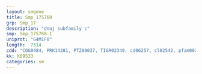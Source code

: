 ```yaml
---
layout: smgene
title: Smp_175760
grp: Smp_17
description: "dnaj subfamily c"
smp: Smp_175760.1
uniprot: "G4M1F0"
length:  7314
cdd: "COG0484, PRK14281, PTZ00037, TIGR02349, cd06257, cl02542, pfam00226, smart00271"
kk: K09533
categories: sm
---
```

